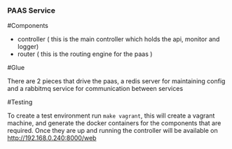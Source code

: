 ### PAAS Service

#Components

- controller ( this is the main controller which holds the api, monitor and logger)
- router ( this is the routing engine for the paas )

#Glue

There are 2 pieces that drive the paas, a redis server for maintaining config and
a rabbitmq service for communication between services

#Testing

To create a test environment run ```make vagrant```, this will create a vagrant 
machine, and generate the docker containers for the components that are required.
Once they are up and running the controller will be available on http://192.168.0.240:8000/web
